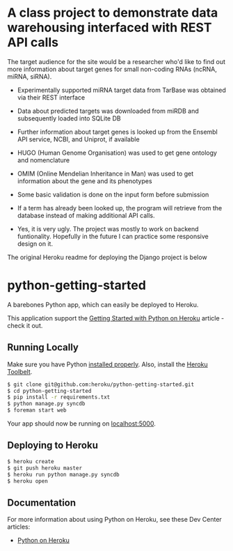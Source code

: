 # A class project to demonstrate data warehousing interfaced with REST API calls
The target audience for the site would be a researcher who'd like to find out more information about target genes for small non-coding RNAs (ncRNA, miRNA, siRNA).

- Experimentally supported miRNA target data from TarBase was obtained via their REST interface
- Data about predicted targets was downloaded from miRDB and subsequently loaded into SQLite DB
- Further information about target genes is looked up from the Ensembl API service, NCBI, and Uniprot, if available
- HUGO (Human Genome Organisation) was used to get gene ontology and nomenclature
- OMIM (Online Mendelian Inheritance in Man) was used to get information about the gene and its phenotypes

- Some basic validation is done on the input form before submission
- If a term has already been looked up, the program will retrieve from the database instead of making additional API calls.
- Yes, it is very ugly. The project was mostly to work on backend funtionality. Hopefully in the future I can practice some responsive design on it.


The original Heroku readme for deploying the Django project is below


# python-getting-started

A barebones Python app, which can easily be deployed to Heroku.

This application support the [Getting Started with Python on Heroku](https://devcenter.heroku.com/articles/getting-started-with-python) article - check it out.

## Running Locally

Make sure you have Python [installed properly](http://install.python-guide.org).  Also, install the [Heroku Toolbelt](https://toolbelt.heroku.com/).

```sh
$ git clone git@github.com:heroku/python-getting-started.git
$ cd python-getting-started
$ pip install -r requirements.txt
$ python manage.py syncdb
$ foreman start web
```

Your app should now be running on [localhost:5000](http://localhost:5000/).

## Deploying to Heroku

```sh
$ heroku create
$ git push heroku master
$ heroku run python manage.py syncdb
$ heroku open
```

## Documentation

For more information about using Python on Heroku, see these Dev Center articles:

- [Python on Heroku](https://devcenter.heroku.com/categories/python)

